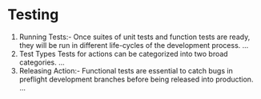# Testing

<ol>
<li>Running Tests:- Once suites of unit tests and function tests are ready, they will be run in different life-cycles of the development process. ...</li>
<li>Test Types Tests for actions can be categorized into two broad categories. ...</li> 
<li>Releasing Action:- Functional tests are essential to catch bugs in preflight development branches before being released into production. ...</li>
   
</ol>
